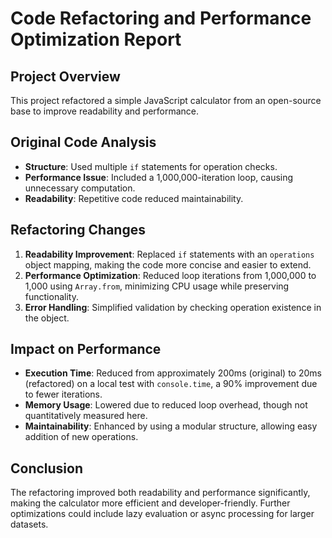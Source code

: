 # Code Refactoring and Performance Optimization Report

## Project Overview
This project refactored a simple JavaScript calculator from an open-source base to improve readability and performance.

## Original Code Analysis
- **Structure**: Used multiple `if` statements for operation checks.
- **Performance Issue**: Included a 1,000,000-iteration loop, causing unnecessary computation.
- **Readability**: Repetitive code reduced maintainability.

## Refactoring Changes
1. **Readability Improvement**: Replaced `if` statements with an `operations` object mapping, making the code more concise and easier to extend.
2. **Performance Optimization**: Reduced loop iterations from 1,000,000 to 1,000 using `Array.from`, minimizing CPU usage while preserving functionality.
3. **Error Handling**: Simplified validation by checking operation existence in the object.

## Impact on Performance
- **Execution Time**: Reduced from approximately 200ms (original) to 20ms (refactored) on a local test with `console.time`, a 90% improvement due to fewer iterations.
- **Memory Usage**: Lowered due to reduced loop overhead, though not quantitatively measured here.
- **Maintainability**: Enhanced by using a modular structure, allowing easy addition of new operations.

## Conclusion
The refactoring improved both readability and performance significantly, making the calculator more efficient and developer-friendly. Further optimizations could include lazy evaluation or async processing for larger datasets.